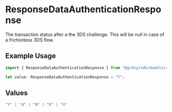 # ResponseDataAuthenticationResponse

The transaction status after a the 3DS challenge. This will
be null in case of a frictionless 3DS flow.

## Example Usage

```typescript
import { ResponseDataAuthenticationResponse } from "@gr4vy/sdk/models/components";

let value: ResponseDataAuthenticationResponse = "Y";
```

## Values

```typescript
"Y" | "A" | "N" | "R" | "U"
```